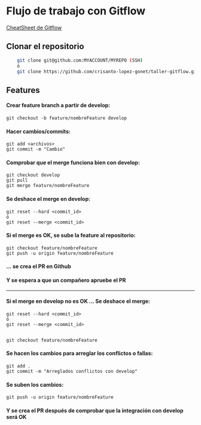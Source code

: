 # Flujo de trabajo con Gitflow

[CheatSheet de Gitflow](https://cheatography.com/guionardo/cheat-sheets/git-flow-and-git/pdf/)

## Clonar el repositorio

```sh
    git clone git@github.com:MYACCOUNT/MYREPO (SSH)
    ó
    git clone https://github.com/crisanto-lopez-gonet/taller-gitflow.git (HTTPS)
```


## Features
  
#### Crear feature branch a partir de develop:
    git checkout -b feature/nombreFeature develop

#### Hacer cambios/commits:
    git add <archivos>
    git commit -m "Cambio"

#### Comprobar que el merge funciona bien con develop:
    git checkout develop
    git pull
    git merge feature/nombreFeature
    
#### Se deshace el merge en develop:
    git reset --hard <commit_id>
    ó
    git reset --merge <commit_id>

#### Si el merge es OK, se sube la feature al repositorio:
    git checkout feature/nombreFeature
    git push -u origin feature/nombreFeature

#### ... se crea el PR en Github
#### Y se espera a que un compañero apruebe el PR  

---
#### Si el merge en develop no es OK ... Se deshace el merge:
    git reset --hard <commit_id>
    ó
    git reset --merge <commit_id>
    
    
    git checkout feature/nombreFeature

#### Se hacen los cambios para arreglar los conflictos o fallas:
    git add .
    git commit -m "Arreglados conflictos con develop"

#### Se suben los cambios:
    git push -u origin feature/nombreFeature

#### Y se crea el PR después de comprobar que la integración con develop será OK

